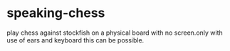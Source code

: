 # speaking-chess
play chess against stockfish on a physical board with no screen.only with use of ears and keyboard this can be possible.
